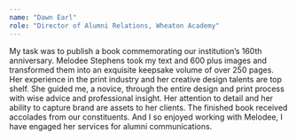 ```yaml
---
name: "Dawn Earl"
role: "Director of Alumni Relations, Wheaton Academy"
---
```

My task was to publish a book commemorating our institution’s 160th anniversary. Melodee Stephens took my text and 600 plus images and transformed them into an exquisite keepsake volume of over 250 pages. Her experience in the print industry and her creative design talents are top shelf. She guided me, a novice, through the entire design and print process with wise advice and professional insight. Her attention to detail and her ability to capture brand are assets to her clients. The finished book received accolades from our constituents. And I so enjoyed working with Melodee, I have engaged her services for alumni&nbsp;communications.
